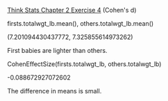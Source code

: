 [Think Stats Chapter 2 Exercise 4](http://greenteapress.com/thinkstats2/html/thinkstats2003.html#toc24) (Cohen's d)


firsts.totalwgt_lb.mean(), others.totalwgt_lb.mean()  

(7.201094430437772, 7.325855614973262)

First babies are lighter than others.

CohenEffectSize(firsts.totalwgt_lb, others.totalwgt_lb) 

-0.088672927072602

The difference in means is small. 
